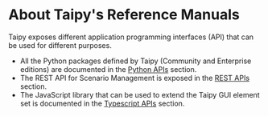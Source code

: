# About Taipy's Reference Manuals

Taipy exposes different application programming interfaces (API) that can be used for different
purposes.

- All the Python packages defined by Taipy (Community and Enterprise editions) are documented in
  the [Python APIs](../reference/index.md) section.
- The REST API for Scenario Management is exposed in the [REST APIs](../reference_rest/index.md)
  section.
- The JavaScript library that can be used to extend the Taipy GUI element set is documented in the
  [Typescript APIs](../reference_guiext/index.md) section.

